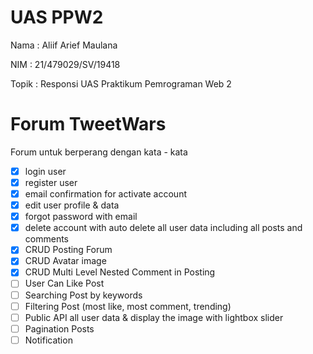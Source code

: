 # UAS PPW2

Nama : Aliif Arief Maulana

NIM : 21/479029/SV/19418

Topik : Responsi UAS Praktikum Pemrograman Web 2

# Forum TweetWars

Forum untuk berperang dengan kata - kata

-   [x] login user
-   [x] register user
-   [x] email confirmation for activate account
-   [x] edit user profile & data
-   [x] forgot password with email
-   [x] delete account with auto delete all user data including all posts and comments
-   [x] CRUD Posting Forum
-   [x] CRUD Avatar image
-   [x] CRUD Multi Level Nested Comment in Posting
-   [ ] User Can Like Post
-   [ ] Searching Post by keywords
-   [ ] Filtering Post (most like, most comment, trending)
-   [ ] Public API all user data & display the image with lightbox slider
-   [ ] Pagination Posts
-   [ ] Notification
